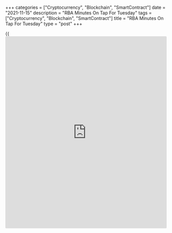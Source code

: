 +++
categories = ["Cryptocurrency", "Blockchain", "SmartContract"]
date = "2021-11-15"
description = "RBA Minutes On Tap For Tuesday"
tags = ["Cryptocurrency", "Blockchain", "SmartContract"]
title = "RBA Minutes On Tap For Tuesday"
type = "post"
+++

{{<iframe id="large-banner" src="https://www.bounty.group/#slide=15.0" width="100%" height="600" scrolling="no" style="border: 0px solid rgb(216, 221, 230); border-radius: 3px;">}}

The Reserve Bank of Australia will on Tuesday release the minutes from
its November 2 monetary [policy](https://www.fintechee.com/policy/) meeting, highlighting a light day for
Asia-Pacific economic activity.

At the meeting, the RBA kept its benchmark cash rate unchanged at a
record low of 0.10 percent but decided to relinquish the yield curve
control program reflecting the improvement in the [economy][1] and the
faster-than-expected progress towards the inflation goal. The board also
voted to continue with the purchase of government securities at the rate
of A$4 billion a week until at least mid-February 2022.

Japan will release September data for its tertiary industry index; in
August, the index was down 1.7 percent on month.

China will provide October numbers for foreign direct investment; in
September, FDI was up 19.6 percent on year.

Hong Kong will see October figures for unemployment; in September, the
jobless rate was 4.5 percent.

For comments and feedback [contact](https://www.playgroundfx.com/contact/): editorial@rtt[news](https://www.letsplayfx.com/blog/forex-news-website/).com

[Economic News][1]

 **What parts of the world are seeing the best (and worst) economic
performances lately? Click[here][2] to check out our [Econ Scorecard][2]
and find out! See up-to-the-moment [ranking](https://www.playgroundfx.com/blog/crypto-exchange-ranking/)s for the best and worst
performers in [GDP][3], [unemployment rate][4], [inflation][5] and much
more.**

   1. www.rtt[news](https://www.letsplayfx.com/blog/forex-news-website/).com/Content/EconomicNews.aspx
   2. www.rtt[news](https://www.letsplayfx.com/blog/forex-news-website/).com/economic-scorecard/world-rank/unemployment-rate/highest-performance.aspx
   3. www.rtt[news](https://www.letsplayfx.com/blog/forex-news-website/).com/economic-scorecard/world-rank/GDP/highest-performance.aspx
   4. www.rtt[news](https://www.letsplayfx.com/blog/forex-news-website/).com/economic-scorecard/world-rank/unemployment-rate/lowest-performance.aspx
   5. www.rtt[news](https://www.letsplayfx.com/blog/forex-news-website/).com/economic-scorecard/world-rank/CPI/highest-performance.aspx